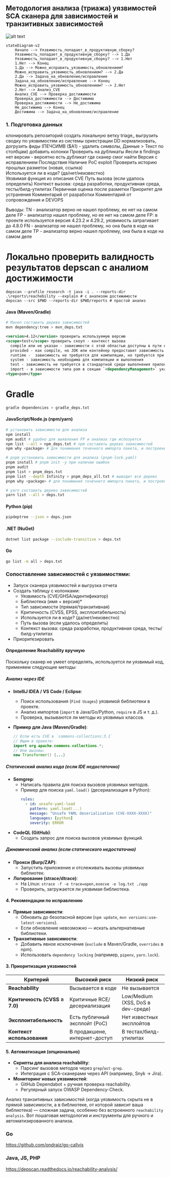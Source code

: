 ## **Методология анализа (триажа) уязвимостей SCA сканера для зависимостей и транзитивных зависимостей**  
![alt text](Media/sca_methodology.png)

```mermaid
stateDiagram-v2
    Начало --> Уязвимость_попадает_в_продуктивную_сборку?
    Уязвимость_попадает_в_продуктивную_сборку? --> 1.Да
    Уязвимость_попадает_в_продуктивную_сборку? --> 1.Нет
    1.Нет --> Конец
    1.Да --> Можно_исправить_уязвимость_обновлением?
    Можно_исправить_уязвимость_обновлением? --> 2.Да
    2.Да --> Задача_на_обновление/исправление
    Задача_на_обновление/исправление --> Конец
    Можно_исправить_уязвимость_обновлением? --> 2.Нет
    2.Нет --> Анализ_CVE
    Анализ_CVE --> Проверка_достижимости
    Проверка_достижимости --> Достижима
    Проверка_достижимости --> Не_достижима
    Не_достижима --> Конец
    Достижима --> Задача_на_обновление/исправление
```

### **1. Подготовка данных**  
клонировать репозиторий создать локальную ветку triage_<number>
выгрузить сводку по уязвимостям из системы оркестрации DD
нормализовать, догрузить фиды (ПЕЧСИМВ ($A1) - удалить символы, Данные > Текст по столбцам)
добавить колонки
  Проверить на дубликаты #если в findings нет версии - вероятно есть дубликат где сканер смог найти
  Версия с исправлением
  Последствия
  Наличие PoC exploit
  Проверить историю прошлых разметок (новая, ссылка)	
  Используется ли в коде? (да/нет/неизвестно)	
  Уязвимая функция из описания CVE
  Путь вызова (если удалось определить)	
  Контекст вызова: среда разработки, продуктивная среда, тесты/билд-утилитах
  Первичная оценка после разметки
  Приоритет для устранения
  Комментарий от разработки
  Комментарий от сопровождения и DEVOPS
  
Выводы: 
TN - анализатор верно не нашел проблему, ее нет на самом деле
FP - анализатор нашел проблему, но ее нет на самом деле
  FP: в проекте используется версия 4.23.2 и 4.29.2, уязвимость затрагивает до 4.8.0
FN - анализатор не нашел проблему, но она была в коде на самом деле
TP - анализатор верно нашел проблему, она была в коде на самом деле

# Локально проверить валидность результатов depscan с аналиом достижимости
```
depscan --profile research -t java -i . --reports-dir .\reports\reachebility --explain # с анализом достижимости
depscan --src $PWD --reports-dir $PWD/reports # простой анализ
```

#### **Java (Maven/Gradle)**
```bash
# Maven составить дерево зависимостей
mvn dependency:tree > mvn_deps.txt
```

```xml
<version>4.12</version> проверить используемую версию
<scope>test</scope> проверить скоуп - контекст вызова
  compile или не указан - зависимости с этой областью доступны в пути к классам проекта во всех задачах сборки
  provided - как compile, но JDK или контейнер предоставит зависимость во время выполнения
  runtime -  зависимость не требуется для компиляции, но требуется при выполнении
  system - зависимость необходима для компиляции и выполнения
  test - зависимость не требуется в стандартной среде выполнения приложения, а используется только в целях тестирования.
  import - в зависимости типа pom в секции `<dependencyManagement>` указывает, что указанный pom должен быть заменён зависимостями из pom'a, который указан в dependencyManagement
<type>pom</type>
```

# Gradle
```sh
gradle dependencies > gradle_deps.txt
```

#### **JavaScript/Node.js (npm/yarn)**
```bash
# установить зависимости для анализа
npm install
npm audit # удобно для выявления FP и анализа где испозуется
npm list --all > npm_deps.txt # npm составить дерево зависимостей
npm why <package> # для понимания точечного импорта пакета, и построения его графа

# pnpm установить зависимости для анализа (pnpm-lock.yaml)
pnpm install # pnpm init -y при наличии ошибок
pnpm audit
pnpm list > pnpm_deps.txt
pnpm list --depth Infinity > pnpm_deps_all.txt # выводит все дерево
pnpm why <package> # для понимания точечного импорта пакета, и построения его графа 

# yarn составить дерево зависимостей
yarn list --all > deps.txt
```

#### **Python (pip)**
```bash
pipdeptree --json > deps.json
```

#### **.NET (NuGet)**
```bash
dotnet list package --include-transitive > deps.txt
```

#### **Go**
```bash
go list -m all > deps.txt
```

### **Сопоставление зависимостей с уязвимостями**:  
  - Запуск сканера уязвимостей и выгрузка отчета
  - Создать таблицу с колонками:  
    - Уязвимость (CVE/GHSA/идентификатор)
    - Библиотека (имя + версия)*
    - Тип зависимости (прямая/транзитивная) 
    - Критичность (CVSS, EPSS, эксплоитабельность)
    - Используется ли в коде? (да/нет/неизвестно) 
    - Путь вызова (если удалось определить)
    - Контекст вызова: среда разработки, продуктивная среда, тесты/билд-утилитах
- Приоритезировать

#### Определение Reachability вручную 
Поскольку сканер не умеет определять, используется ли уязвимый код, применяем следующие методы:  

##### Анализ через IDE
- **IntelliJ IDEA / VS Code / Eclipse**:  
  - Поиск использования (`Find Usages`) уязвимой библиотеки в проекте.  
  - Анализ импортов (`import` в Java/Go/Python, `require` в JS и т. д.).  
  - Проверка, вызываются ли методы из уязвимых классов.  

- **Пример для Java (Maven/Gradle)**:  
  ```java
  // Если есть CVE в `commons-collections:3.1`
  // Ищем в проекте:
  import org.apache.commons.collections.*;
  // Или вызовы:
  new Transformer() {...}
  ```

##### Статический анализ кода (если IDE недостаточно)
- **Semgrep**:  
  - Написать правила для поиска вызовов уязвимых методов.  
  - Пример для поиска `yaml.load()` (десериализация в Python):  
    ```yaml
    rules:
      - id: unsafe-yaml-load
        pattern: yaml.load(...)
        message: "Unsafe YAML deserialization (CVE-XXXX-XXXX)"
        languages: [python]
        severity: ERROR
    ```  
- **CodeQL (GitHub)**:  
  - Создать запрос для поиска вызовов уязвимых функций.  

##### Динамический анализ (если статического недостаточно)
- **Прокси (Burp/ZAP)**:  
  - Запустить приложение и отслеживать вызовы уязвимых библиотек.  
- **Логирование (strace/dtrace)**:  
  - На Linux: `strace -f -e trace=open,execve -o log.txt ./app`  
  - Проверить, загружается ли уязвимая библиотека.  


#### **4. Рекомендации по исправлению**  
- **Прямые зависимости**:  
  - Обновить до безопасной версии (`npm update`, `mvn versions:use-latest-versions`).  
  - Если обновление невозможно — искать альтернативные библиотеки.  
- **Транзитивные зависимости**:  
  - Добавить явное исключение (`exclude` в Maven/Gradle, `overrides` в npm).  
  - Использовать `dependency locking` (например, `pipenv`, `yarn.lock`).  

#### **3. Приоритизация уязвимостей**  
| **Критерий**               | **Высокий риск**                     | **Низкий риск**                     |  
|----------------------------|---------------------------------------|--------------------------------------|  
| **Reachability**           | Вызывается в коде                     | Не вызывается                        |  
| **Критичность (CVSS ≥ 7.0)** | Критичные RCE/десериализация          | Low/Medium (XSS, DoS в dev-среде)    |  
| **Эксплоитабельность**     | Есть публичный эксплойт (PoC)         | Нет известных эксплойтов             |  
| **Контекст использования** | В продакшене, интернет-доступ         | В тестах/билд-утилитах               |  

#### **5. Автоматизация (опционально)**  
- **Скрипты для анализа reachability**:  
  - Парсинг вызовов методов через `grep`/`ast-grep`.  
  - Интеграция с SCA-сканерами через API (например, Snyk → Jira).  
- **Мониторинг новых уязвимостей**:  
  - GitHub Dependabot + ручная проверка reachability.  
  - Регулярный запуск OWASP Dependency-Check.  

Анализ транзитивных зависимостей (когда уязвимость скрыта не в прямой зависимости, а в библиотеке, от которой зависит ваша библиотека) — сложная задача, особенно без встроенного `reachability analysis`. Вот пошаговая методология и инструменты для ручного и автоматизированного анализа.

### Go
https://github.com/ondrajz/go-callvis

### Java, JS, PHP
https://depscan.readthedocs.io/reachability-analysis/
